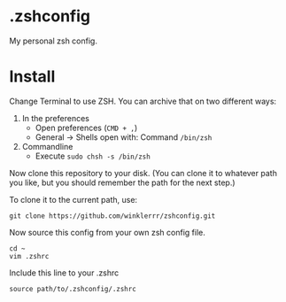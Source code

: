# .zshconfig
My personal zsh config.

# Install
Change Terminal to use ZSH. You can archive that on two different ways:

1. In the preferences
    + Open preferences (`CMD + ,`)
    + General -> Shells open with: Command `/bin/zsh`
2. Commandline
    + Execute `sudo chsh -s /bin/zsh`

Now clone this repository to your disk. (You can clone it to whatever path you like, but you should remember the path for the next step.)

To clone it to the current path, use:  
```{bash}
git clone https://github.com/winklerrr/zshconfig.git
```

Now source this config from your own zsh config file.  
```{bash}
cd ~
vim .zshrc
```

Include this line to your .zshrc  
```{bash}
source path/to/.zshconfig/.zshrc
```
